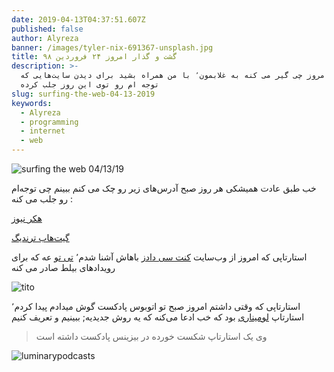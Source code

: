 ```yaml
---
date: 2019-04-13T04:37:51.607Z
published: false
author: Alyreza
banner: /images/tyler-nix-691367-unsplash.jpg
title: گشت و گذار امروز ۲۴ فروردین ۹۸
description: >-
  ببینیم امروز چی گیر می کنه به غلابمون٬ با من همراه بشید برای دیدن سایت‌هایی که
  توجه ام رو توی این روز جلب کرده
slug: surfing-the-web-04-13-2019
keywords:
  - Alyreza
  - programming
  - internet
  - web
---
```

![surfing the web 04/13/19](/images/catherine-heath-1309997-unsplash.jpg "surfing the web 04/13/19")

خب طبق عادت همیشکی هر روز صبح آدرس‌های زیر رو چک می کنم ببینم چی توجه‌ام رو جلب می کنه :

[هکر نیوز](https://news.ycombinator.com/from?site=github.com)

[گیت‌هاب ترندیگ](https://github.com/trending)

استارتاپی که امروز از وب‌سایت [کنت سی دادز](https://kentcdodds.com/workshops/hooks#register) باهاش آشنا شدم٬ [تی تو](https://ti.to/home) عه که برای رویدادهای بیلط صادر می کنه 

![tito](/images/screenshot_2019-04-13-tito-simple-powerful-event-software.png "tito")



استارتاپی که وقتی داشتم امروز صبح تو اتوبوس پادکست گوش میدادم پیدا کردم٬ استارتاپ [لومیناری](https://luminarypodcasts.com/) بود که خب ادعا می‌کنه که یه روش جدیدیه‌; ببینیم و تعریف کنیم

> وی یک استارتاپ شکست خورده در بیزینس پادکست داشته است

![luminarypodcasts](/images/screenshot_2019-04-13-luminary-a-new-way-to-podcast.png "luminarypodcasts")
